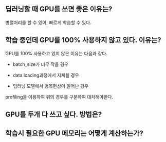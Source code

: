## 딥러닝할 때 GPU를 쓰면 좋은 이유는?

병렬처리를 할 수 있어, 빠르게 학습할 수 있다.

## 학습 중인데 GPU를 100% 사용하지 않고 있다. 이유는?

GPU를 100% 사용하고 있지 않은 이유는 다음과 같다.

- batch_size가 너무 작을 경우

- data loading과정에서 지체될 경우

- 딥러닝 모델에서 병목현상이 일어난 경우

profiling을 이용하여 위의 경우를 구분하여 대처해야한다.

## GPU를 두개 다 쓰고 싶다. 방법은?


## 학습시 필요한 GPU 메모리는 어떻게 계산하는가?
